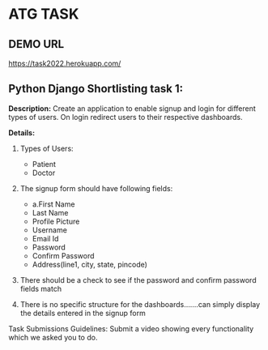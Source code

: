 # ATG TASK
## DEMO URL
https://task2022.herokuapp.com/


## Python Django Shortlisting task 1:

**Description:** Create an application to enable signup and login for different types of users. On login redirect users to their respective dashboards.


**Details:**

1. Types of Users:
    - Patient
    - Doctor
2. The signup form should have following fields:
    - a.First Name
    - Last Name
    - Profile Picture
    - Username
    - Email Id
    - Password
    - Confirm Password
    - Address(line1, city, state, pincode)

3. There should be a check to see if the password and confirm password fields match
4. There is no specific structure for the dashboards…….can simply display the details entered in the signup form


Task Submissions Guidelines:
Submit a video showing every functionality which we asked you to do.

    


